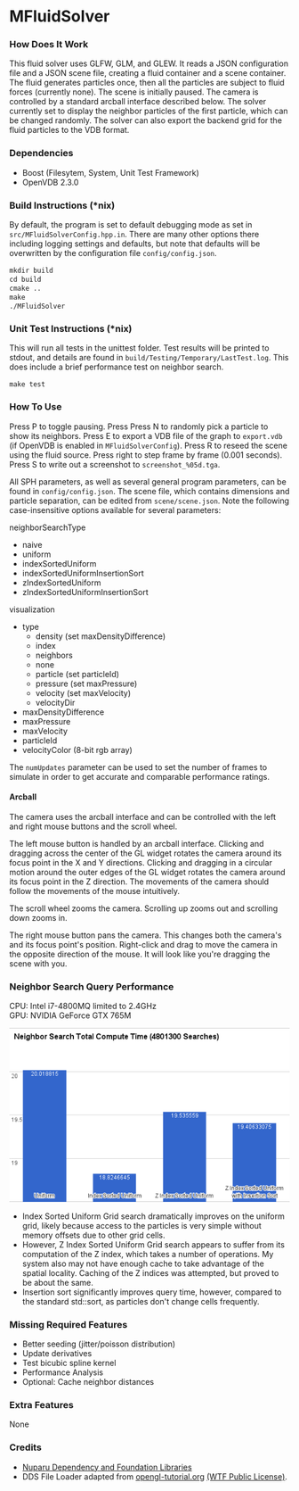 # MFluidSolver #
### How Does It Work ###
This fluid solver uses GLFW, GLM, and GLEW. It reads a JSON configuration file
and a JSON scene file, creating a fluid container and a scene container. The
fluid generates particles once, then all the particles are subject to fluid
forces (currently none). The scene is initially paused. The camera is controlled
by a standard arcball interface described below. The solver currently set to
display the neighbor particles of the first particle, which can be changed
randomly. The solver can also export the backend grid for the fluid particles to
the VDB format.

### Dependencies ###

- Boost (Filesytem, System, Unit Test Framework)
- OpenVDB 2.3.0

### Build Instructions (*nix) ###
By default, the program is set to default debugging mode as set in
`src/MFluidSolverConfig.hpp.in`. There are many other options there including
logging settings and defaults, but note that defaults will be overwritten by
the configuration file `config/config.json`.

    mkdir build
    cd build
    cmake ..
    make
    ./MFluidSolver

### Unit Test Instructions (*nix) ###
This will run all tests in the unittest folder. Test results will be printed
to stdout, and details are found in `build/Testing/Temporary/LastTest.log`.
This does include a brief performance test on neighbor search.

    make test

### How To Use ###
Press P to toggle pausing. Press Press N to randomly pick a particle to show
its neighbors. Press E to export a VDB file of the graph to `export.vdb` (if
OpenVDB is enabled in `MFluidSolverConfig`). Press R to reseed the scene
using the fluid source. Press right to step frame by frame (0.001 seconds).
Press S to write out a screenshot to `screenshot_%05d.tga`.

All SPH parameters, as well as several general program parameters, can be found
in `config/config.json`. The scene file, which contains dimensions and particle
separation, can be edited from `scene/scene.json`. Note the following
case-insensitive options available for several parameters:

neighborSearchType

- naive
- uniform
- indexSortedUniform
- indexSortedUniformInsertionSort
- zIndexSortedUniform
- zIndexSortedUniformInsertionSort

visualization
- type
    - density (set maxDensityDifference)
    - index
    - neighbors
    - none
    - particle (set particleId)
    - pressure (set maxPressure)
    - velocity (set maxVelocity)
    - velocityDir
- maxDensityDifference
- maxPressure
- maxVelocity
- particleId
- velocityColor (8-bit rgb array)

The `numUpdates` parameter can be used to set the number of frames to simulate
in order to get accurate and comparable performance ratings.

#### Arcball ####
The camera uses the arcball interface and can be controlled with the left and
right mouse buttons and the scroll wheel.

The left mouse button is handled by an arcball interface. Clicking and dragging
across the center of the GL widget rotates the camera around its focus point in
the X and Y directions. Clicking and dragging in a circular motion around the
outer edges of the GL widget rotates the camera around its focus point in the Z
direction. The movements of the camera should follow the movements of the mouse
intuitively.

The scroll wheel zooms the camera. Scrolling up zooms out and scrolling down
zooms in.

The right mouse button pans the camera. This changes both the camera's and its
focus point's position. Right-click and drag to move the camera in the opposite
direction of the mouse. It will look like you're dragging the scene with you.

### Neighbor Search Query Performance ###
CPU: Intel i7-4800MQ limited to 2.4GHz<br />
GPU: NVIDIA GeForce GTX 765M

![Exponential Improvement with Uniform Grid over Naive Neighbor Search](images/nsPerfGraph1.png?raw=true "The uniform grid neighbor search dramatically reduces search time to O(n).")

- Index Sorted Uniform Grid search dramatically improves on the uniform grid,
likely because access to the particles is very simple without memory offsets
due to other grid cells.
- However, Z Index Sorted Uniform Grid search appears to suffer from its
computation of the Z index, which takes a number of operations. My system also
may not have enough cache to take advantage of the spatial locality. Caching of
the Z indices was attempted, but proved to be about the same.
- Insertion sort significantly improves query time, however, compared to the
standard std::sort, as particles don't change cells frequently.

### Missing Required Features ###

- Better seeding (jitter/poisson distribution)
- Update derivatives
- Test bicubic spline kernel
- Performance Analysis
- Optional: Cache neighbor distances

### Extra Features ###
None

### Credits ###
- [Nuparu Dependency and Foundation Libraries](https://github.com/betajippity/Nuparu)
- DDS File Loader adapted from [opengl-tutorial.org](http://www.opengl-tutorial.org/beginners-tutorials/tutorial-5-a-textured-cube/) [(WTF Public License)](http://www.wtfpl.net/).